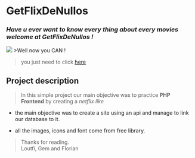 # **GetFlixDeNullos**   

### *Have u ever want to know every thing about every movies welcome at GetFlixDeNullos !*

<img src="https://media1.giphy.com/media/v1.Y2lkPTc5MGI3NjExajBod2piZG0xZmd0N3NwaGtlenByZ2V2MjRvZWkxcjVpdHl5YzgzYiZlcD12MV9pbnRlcm5hbF9naWZfYnlfaWQmY3Q9Zw/bGgsc5mWoryfgKBx1u/giphy.webp">
>Well now you CAN !

>you just need to click <a href="https://regarde-online.preview-domain.com/public/index.php">here</a>  

## Project description

>In this simple project our main objective was to practice **PHP** **Frontend** by creating a *netflix like*

* the main objective was to create a site using an api and manage to link our database to it.
 

* all the images, icons and font come from free library.  
          
>Thanks for reading.   
>Loutfi, Gem and Florian    

 
